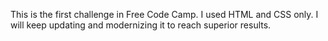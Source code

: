 This is the first challenge in Free Code Camp. I used HTML and CSS only. 
I will keep updating and modernizing it to reach superior results.
